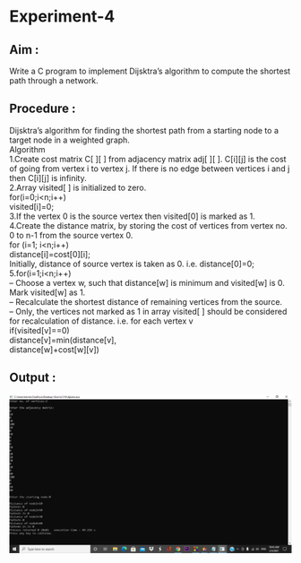 # Experiment-4
## Aim :
Write a C program to implement Dijsktra’s algorithm to compute the shortest path through a network.

## Procedure :
Dijsktra’s algorithm for finding the shortest path from a starting node to a target node in a weighted graph.  
Algorithm  
1.Create cost matrix C[ ][ ] from adjacency matrix adj[ ][ ]. C[i][j] is the cost of going from vertex i to vertex j. If there is no edge between vertices i and j then C[i][j] is infinity.  
2.Array visited[ ] is initialized to zero.  
for(i=0;i<n;i++)  
visited[i]=0;  
3.If the vertex 0 is the source vertex then visited[0] is marked as 1.  
4.Create the distance matrix, by storing the cost of vertices from vertex no. 0 to n-1 from the source vertex 0.  
for (i=1; i<n;i++)  
distance[i]=cost[0][i];  
Initially, distance of source vertex is taken as 0. i.e. distance[0]=0;  
5.for(i=1;i<n;i++)  
– Choose a vertex w, such that distance[w] is minimum and visited[w] is 0. Mark visited[w] as 1.  
– Recalculate the shortest distance of remaining vertices from the source.  
– Only, the vertices not marked as 1 in array visited[ ] should be considered for recalculation of distance. i.e. for each vertex v  
if(visited[v]==0)  
distance[v]=min(distance[v],  
distance[w]+cost[w][v])  
  
## Output :
![Output](Djikstra.png)

